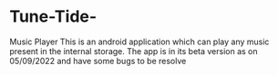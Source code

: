 # Tune-Tide-
Music Player 
This is an android application which can play any music present in the internal storage.
The app is in its beta version as on 05/09/2022 and have some bugs to be resolve



